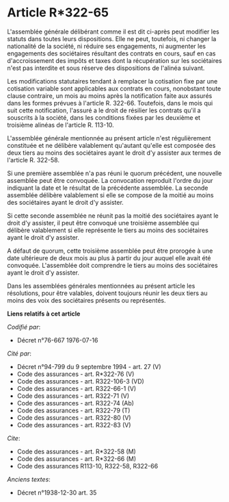 # Article R*322-65

L'assemblée générale délibérant comme il est dit ci-après peut modifier les statuts dans toutes leurs dispositions. Elle ne
peut, toutefois, ni changer la nationalité de la société, ni réduire ses engagements, ni augmenter les engagements des
sociétaires résultant des contrats en cours, sauf en cas d'accroissement des impôts et taxes dont la récupération sur les
sociétaires n'est pas interdite et sous réserve des dispositions de l'alinéa suivant.

Les modifications statutaires tendant à remplacer la cotisation fixe par une cotisation variable sont applicables aux
contrats en cours, nonobstant toute clause contraire, un mois au moins après la notification faite aux assurés dans les
formes prévues à l'article R. 322-66. Toutefois, dans le mois qui suit cette notification, l'assuré a le droit de résilier
les contrats qu'il a souscrits à la société, dans les conditions fixées par les deuxième et troisième alinéas de l'article R.
113-10.

L'assemblée générale mentionnée au présent article n'est régulièrement constituée et ne délibère valablement qu'autant
qu'elle est composée des deux tiers au moins des sociétaires ayant le droit d'y assister aux termes de l'article R. 322-58.

Si une première assemblée n'a pas réuni le quorum précédent, une nouvelle assemblée peut être convoquée. La convocation
reproduit l'ordre du jour indiquant la date et le résultat de la précédente assemblée. La seconde assemblée délibère
valablement si elle se compose de la moitié au moins des sociétaires ayant le droit d'y assister.

Si cette seconde assemblée ne réunit pas la moitié des sociétaires ayant le droit d'y assister, il peut être convoqué une
troisième assemblée qui délibère valablement si elle représente le tiers au moins des sociétaires ayant le droit d'y
assister.

A défaut de quorum, cette troisième assemblée peut être prorogée à une date ultérieure de deux mois au plus à partir du jour
auquel elle avait été convoquée. L'assemblée doit comprendre le tiers au moins des sociétaires ayant le droit d'y assister.

Dans les assemblées générales mentionnées au présent article les résolutions, pour être valables, doivent toujours réunir les
deux tiers au moins des voix des sociétaires présents ou représentés.

**Liens relatifs à cet article**

_Codifié par_:

  - Décret n°76-667 1976-07-16

_Cité par_:

  - Décret n°94-799 du 9 septembre 1994 - art. 27 (V)
  - Code des assurances - art. R*322-76 (V)
  - Code des assurances - art. R322-106-3 (VD)
  - Code des assurances - art. R322-66-1 (V)
  - Code des assurances - art. R322-71 (V)
  - Code des assurances - art. R322-74 (Ab)
  - Code des assurances - art. R322-79 (T)
  - Code des assurances - art. R322-80 (V)
  - Code des assurances - art. R322-83 (V)

_Cite_:

  - Code des assurances - art. R*322-58 (M)
  - Code des assurances - art. R*322-66 (M)
  - Code des assurances R113-10, R322-58, R322-66

_Anciens textes_:

  - Décret n°1938-12-30 art. 35
